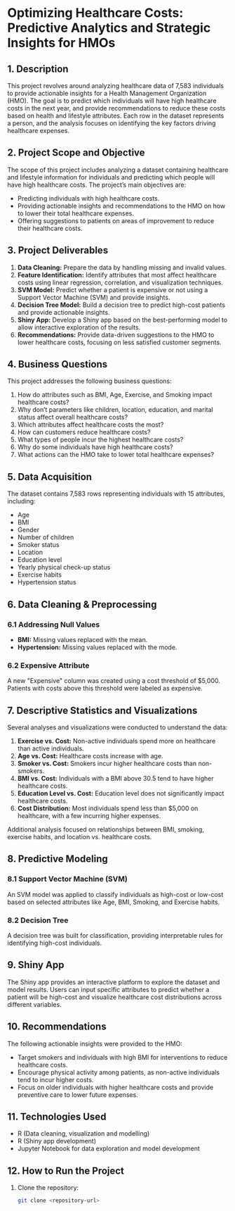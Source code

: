 # Optimizing Healthcare Costs: Predictive Analytics and Strategic Insights for HMOs

## 1. Description
This project revolves around analyzing healthcare data of 7,583 individuals to provide actionable insights for a Health Management Organization (HMO). The goal is to predict which individuals will have high healthcare costs in the next year, and provide recommendations to reduce these costs based on health and lifestyle attributes. Each row in the dataset represents a person, and the analysis focuses on identifying the key factors driving healthcare expenses.

## 2. Project Scope and Objective
The scope of this project includes analyzing a dataset containing healthcare and lifestyle information for individuals and predicting which people will have high healthcare costs. The project’s main objectives are:
- Predicting individuals with high healthcare costs.
- Providing actionable insights and recommendations to the HMO on how to lower their total healthcare expenses.
- Offering suggestions to patients on areas of improvement to reduce their healthcare costs.

## 3. Project Deliverables
1. **Data Cleaning:** Prepare the data by handling missing and invalid values.
2. **Feature Identification:** Identify attributes that most affect healthcare costs using linear regression, correlation, and visualization techniques.
3. **SVM Model:** Predict whether a patient is expensive or not using a Support Vector Machine (SVM) and provide insights.
4. **Decision Tree Model:** Build a decision tree to predict high-cost patients and provide actionable insights.
5. **Shiny App:** Develop a Shiny app based on the best-performing model to allow interactive exploration of the results.
6. **Recommendations:** Provide data-driven suggestions to the HMO to lower healthcare costs, focusing on less satisfied customer segments.

## 4. Business Questions
This project addresses the following business questions:
1. How do attributes such as BMI, Age, Exercise, and Smoking impact healthcare costs?
2. Why don’t parameters like children, location, education, and marital status affect overall healthcare costs?
3. Which attributes affect healthcare costs the most?
4. How can customers reduce healthcare costs?
5. What types of people incur the highest healthcare costs?
6. Why do some individuals have high healthcare costs?
7. What actions can the HMO take to lower total healthcare expenses?

## 5. Data Acquisition
The dataset contains 7,583 rows representing individuals with 15 attributes, including:
- Age
- BMI
- Gender
- Number of children
- Smoker status
- Location
- Education level
- Yearly physical check-up status
- Exercise habits
- Hypertension status

## 6. Data Cleaning & Preprocessing
### 6.1 Addressing Null Values
- **BMI:** Missing values replaced with the mean.
- **Hypertension:** Missing values replaced with the mode.

### 6.2 Expensive Attribute
A new "Expensive" column was created using a cost threshold of $5,000. Patients with costs above this threshold were labeled as expensive.

## 7. Descriptive Statistics and Visualizations
Several analyses and visualizations were conducted to understand the data:
1. **Exercise vs. Cost:** Non-active individuals spend more on healthcare than active individuals.
2. **Age vs. Cost:** Healthcare costs increase with age.
3. **Smoker vs. Cost:** Smokers incur higher healthcare costs than non-smokers.
4. **BMI vs. Cost:** Individuals with a BMI above 30.5 tend to have higher healthcare costs.
5. **Education Level vs. Cost:** Education level does not significantly impact healthcare costs.
6. **Cost Distribution:** Most individuals spend less than $5,000 on healthcare, with a few incurring higher expenses.

Additional analysis focused on relationships between BMI, smoking, exercise habits, and location vs. healthcare costs.

## 8. Predictive Modeling
### 8.1 Support Vector Machine (SVM)
An SVM model was applied to classify individuals as high-cost or low-cost based on selected attributes like Age, BMI, Smoking, and Exercise habits.

### 8.2 Decision Tree
A decision tree was built for classification, providing interpretable rules for identifying high-cost individuals.

## 9. Shiny App
The Shiny app provides an interactive platform to explore the dataset and model results. Users can input specific attributes to predict whether a patient will be high-cost and visualize healthcare cost distributions across different variables.

## 10. Recommendations
The following actionable insights were provided to the HMO:
- Target smokers and individuals with high BMI for interventions to reduce healthcare costs.
- Encourage physical activity among patients, as non-active individuals tend to incur higher costs.
- Focus on older individuals with higher healthcare costs and provide preventive care to lower future expenses.

## 11. Technologies Used
- R (Data cleaning, visualization and modelling)
- R (Shiny app development)
- Jupyter Notebook for data exploration and model development

## 12. How to Run the Project
1. Clone the repository:
   ```bash
   git clone <repository-url>
